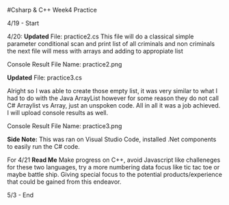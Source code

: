 #Csharp & C++ Week4 Practice


4/19 - Start

4/20: 
**Updated** File: practice2.cs
This file will do a classical simple parameter conditional scan and print list of all criminals and non criminals the next file will mess with arrays
and adding to appropiate list

Console Result File Name: practice2.png

**Updated** File: practice3.cs

Alright so I was able to create those empty list, it was very similar to what I had to do with the Java ArrayList however for some reason they do not 
call C# Arraylist vs Array, just an unspoken code. All in all it was a job achieved. I will upload console results as well.

Console Result File Name: practice3.png

**Side Note:** This was ran on Visual Studio Code, installed .Net components to easily run the C# code.




For 4/21
**Read Me** Make progress on C++, avoid Javascript like challeneges for these two languages, try a more numbering data focus like tic tac toe or maybe battle ship. Giving special focus to the potential products/experience that could be gained from this endeavor.


5/3 - End 
